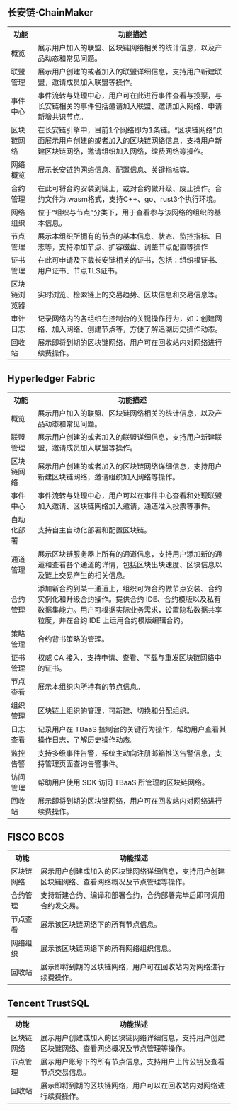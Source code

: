 ## 长安链·ChainMaker

<table>
		<tr>
			<th>功能</th>
			<th>功能描述</th>
		</tr>
		<tr>
			<td width="12%">概览</td>
			<td>展示用户加入的联盟、区块链网络相关的统计信息，以及产品动态和常见问题。</td>
		</tr>
			<tr>
			<td>联盟管理</td>
			<td>展示用户创建的或者加入的联盟详细信息，支持用户新建联盟，邀请成员加入联盟等操作。</td>
		</tr>
			<tr>
			<td>事件中心</td>
			<td>事件流转与处理中心，用户可在此进行事件查看与投票，与长安链相关的事件包括邀请加入联盟、邀请加入网络、申请新增共识节点。
		  </td>
		</tr>
			<tr>
			<td>区块链网络</td>
			<td>在长安链引擎中，目前1个网络即为1条链。“区块链网络”页面展示用户创建的或者加入的区块链网络信息，支持用户新建区块链网络，邀请组织加入网络，续费网络等操作。</td>
		</tr>
			<tr>
			<td>网络概览</td>
			<td>展示长安链的网络信息、配置信息、关键指标等。</td>
		</tr>
			<tr>
			<td>合约管理</td>
			<td>在此可将合约安装到链上，或对合约做升级、废止操作。合约文件为.wasm格式，支持C++、go、rust3个执行环境。</td>
		</tr>
			<tr>
			<td>网络组织</td>
			<td>位于“组织与节点”分类下，用于查看参与该网络的组织的基本信息。</td>
		</tr>
			<tr>
			<td>节点管理</td>
			<td>展示本组织所拥有的节点的基本信息、状态、监控指标、日志等，支持添加节点、扩容磁盘、调整节点配置等操作</td>
		</tr>
			<tr>
			<td> 证书管理</td>
			<td>在此可申请及下载长安链相关的证书，包括：组织根证书、用户证书、节点TLS证书。</td>
		</tr>
			<tr>
			<td>区块链浏览器</td>
			<td>实时浏览、检索链上的交易趋势、区块信息和交易信息等。</td>
		</tr>
			<tr>
			<td> 审计日志</td>
			<td>记录网络内的各组织在控制台的关键操作行为，如：创建网络、加入网络、创建节点等，方便了解追溯历史操作动态。</td>
		</tr>
			<tr>
		</tr>
			<td>回收站</td>
	<td>展示即将到期的区块链网络，用户可在回收站内对网络进行续费操作。</td>
	</tr>
		</table>

## Hyperledger Fabric

<table>
		<tr>
			<th>功能</th>
			<th>功能描述</th>
		</tr>
		<tr>
			<td width="12%">概览 </td>
			<td>展示用户加入的联盟、区块链网络相关的统计信息，以及产品动态和常见问题。</td>
		</tr>
			<tr>
			<td>联盟管理</td>
			<td>展示用户创建的或者加入的联盟详细信息，支持用户新建联盟，邀请成员加入联盟等操作。</td>
		</tr>
			<tr>
			<td>区块链网络</td>
			<td>
		展示用户创建的或者加入的区块链网络详细信息，支持用户新建区块链网络，邀请组织加入网络等操作。
		  </td>
		</tr>
			<tr>
			<td>事件中心</td>
			<td>事件流转与处理中心，用户可以在事件中心查看和处理联盟加入邀请、区块链网络加入邀请，通道准入投票等事件。</td>
		</tr>
			<tr>
			<td> 自动化部署</td>
			<td> 支持自主自动化部署和配置区块链。</td>
		</tr>
			<tr>
			<td>通道管理 </td>
			<td>展示区块链服务器上所有的通道信息，支持用户添加新的通道和查看各个通道的详情，包括区块出块速度、区块信息以及链上交易产生的相关信息。</td>
		</tr>
			<tr>
			<td>合约管理</td>
			<td>添加新合约到某一通道上，组织可为合约做节点安装、合约实例化和升级合约操作。提供合约 IDE、合约模版以及私有数据集能力。用户可根据实际业务需求，设置隐私数据共享粒度，并在合约 IDE 上运用合约模版编辑合约。</td>
		</tr>
			<tr>
			<td>策略管理</td>
			<td>合约背书策略的管理。</td>
		</tr>
			<tr>
			<td>证书管理</td>
			<td>权威 CA 接入，支持申请、查看、下载与重发区块链网络中的证书。</td>
		</tr>
			<tr>
			<td> 节点查看</td>
			<td>展示本组织内所持有的节点信息。</td>
		</tr>
			<tr>
			<td>组织管理</td>
			<td> 区块链上组织的管理，可新建、切换和分配组织。</td>
		</tr>
			<tr>
			<td> 日志查看</td>
			<td>记录用户在 TBaaS 控制台的关键行为操作，帮助用户查看其操作日志，了解历史操作动态。</td>
		</tr>
			<tr>
			<td>监控告警</td>
			<td>支持多级事件告警，系统主动向注册邮箱推送告警信息，支持管理页面查询告警事件。 </td>
		</tr>
			<tr>
			<td>访问管理 </td>
			<td>帮助用户使用 SDK 访问 TBaaS 所管理的区块链网络。</td>
		</tr>
			<td>回收站</td>
	<td>展示即将到期的区块链网络，用户可在回收站内对网络进行续费操作。</td>
	</tr>
		</table>
	
	
	
## FISCO BCOS

<table>
	<tr>
	<th>功能</th>
	<th>功能描述</th>
	</tr>
	<tr>
	<td>区块链网络</td>
	<td>展示用户创建或加入的区块链网络详细信息，支持用户创建区块链网络、查看网络概况及节点管理等操作。</td>
	</tr>
	<tr>
	<td>合约管理</td>
	<td>支持新建合约、编译和部署合约，合约部署完毕后即可调用合约发交易。</td>
	</tr>
	<tr>
	<td>节点查看</td>
	<td>展示该区块链网络下的所有节点信息。</td>
	</tr>
	<tr>
	<td>网络组织</td>
	<td>展示该区块链网络下的所有网络组织信息。</td>
	</tr>
	<tr>
	<td>回收站</td>
	<td>展示即将到期的区块链网络，用户可在回收站内对网络进行续费操作。</td>
	</tr>
</table>



## Tencent TrustSQL
<table>
	<tr>
	<th>功能</th>
	<th>功能描述</th>
	</tr>
	<tr>
	<td>区块链网络</td>
	<td>展示用户创建或加入的区块链网络详细信息，支持用户创建区块链网络、查看网络概况及节点管理等操作。</td>
	</tr>
	<tr>
	<td>节点管理</td>
	<td>展示用户账号下的所有节点信息，支持用户上传公钥及查看节点交易信息。</td>
	</tr>
	<tr>
	<td>回收站</td>
	<td>展示即将到期的区块链网络，用户可以在回收站内对网络进行续费操作。</td>
	</tr>
</table>

<style>
.params{ margin-bottom:0px !important}
</style>

